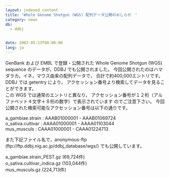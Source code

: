 ```yaml
---
layout: indexed_content
title: 'Whole Genome Shotgun (WGS) 配列データ公開のおしらせ　'
category: news
db:
  - ddbj


date: 2002-05-23T00:00:00
lang: ja
---
```


GenBank および EMBL で登録・公開された Whole Genome Shotgun (WGS) sequence のデータが，DDBJ でも公開されました。 今回公開されたのはハマダラカ，イネ，マウス由来の配列データで， 合計で約400,000エントリです。<br>DDBJ では getentry により， アクセッション番号より検索してデータを見ることができます。<br>この WGS では通常のエントリと異なり， アクセッション番号が１２桁（アルファベット４文字＋８桁の数字）で表示されています のでご注意下さい。 今回公開された検索可能なアクセッション番号は以下の通りです。

<p> a_gambiae.strain : AAAB01000001 - AAAB01069724<br> o_sativa.cultivar : AAAA01000001 - AAAA01103044<br> mus_musculs : CAAA01000001 - CAAA01224713</p>

<p>また下記ファイル名で，anonymous-ftp (ftp://ftp.ddbj.nig.ac.jp/ddbj_database/wgs/) でも公開しています。</p>

<p> a_gambiae.strain_PEST.gz (69,724件)<br> o_sativa.cultivar_indica.gz (103,044件)<br> mus_musculs.gz (224,713件)</p>
